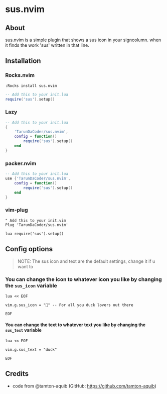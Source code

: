 
# sus.nvim

## About
sus.nvim is a simple plugin that shows a sus icon in your signcolumn. when it finds the work 'sus' written in that line.

## Installation

### Rocks.nvim
`:Rocks install sus.nvim`

```lua
-- Add this to your init.lua
require('sus').setup()
```


### Lazy
```lua
-- Add this to your init.lua
{
    'TarunDaCoder/sus.nvim',
    config = function()
        require('sus').setup()
    end
}

```

### packer.nvim
```lua
-- Add this to your init.lua
use {'TarunDaCoder/sus.nvim',
    config = function()
        require('sus').setup()
    end
}
```

### vim-plug
```vim
" Add this to your init.vim
Plug 'TarunDaCoder/sus.nvim'

lua require('sus').setup()
```

## Config options
> NOTE: The sus icon and text are the default settings, change it if u want to
### You can change the icon to whatever icon you like by changing the `sus_icon` variable
```vim
lua << EOF

vim.g.sus_icon = "🦆" -- For all you duck lovers out there

EOF
```
#### You can change the text to whatever text you like by changing the `sus_text` variable
```vim
lua << EOF

vim.g.sus_text = "duck"

EOF
```

## Credits
- code from @tamton-aquib (GitHub: https://github.com/tamton-aquib)

